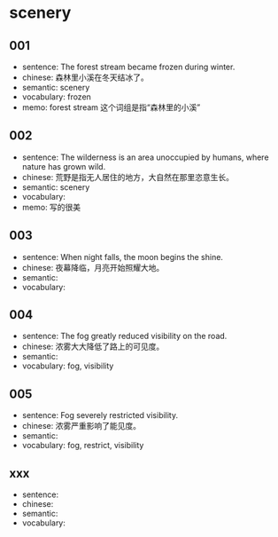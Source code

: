 # scenery

## 001

- sentence: The forest stream became frozen during winter. 
- chinese: 森林里小溪在冬天结冰了。
- semantic: scenery
- vocabulary: frozen
- memo: forest stream 这个词组是指“森林里的小溪”

## 002 

- sentence: The wilderness is an area unoccupied by humans, where nature has grown wild.
- chinese: 荒野是指无人居住的地方，大自然在那里恣意生长。
- semantic: scenery
- vocabulary: 
- memo: 写的很美

## 003

- sentence: When night falls, the moon begins the shine.
- chinese: 夜幕降临，月亮开始照耀大地。
- semantic: 
- vocabulary: 

## 004

- sentence: The fog greatly reduced visibility on the road.
- chinese: 浓雾大大降低了路上的可见度。
- semantic: 
- vocabulary: fog, visibility

## 005

- sentence: Fog severely restricted visibility.
- chinese: 浓雾严重影响了能见度。
- semantic: 
- vocabulary: fog, restrict, visibility

## xxx

- sentence: 
- chinese: 
- semantic: 
- vocabulary: 
